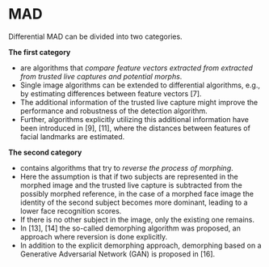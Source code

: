 # MAD 
Differential MAD can be divided into two categories. 

**The first category** 
- are algorithms that *compare feature vectors extracted from extracted from trusted live captures and potential morphs*.
- Single image algorithms can be extended to differential algorithms, e.g., by estimating differences between feature vectors [7]. 
- The additional information of the trusted live capture might improve the performance and robustness of the detection algorithm. 
- Further, algorithms explicitly utilizing this additional information have been introduced in [9], [11], where the distances between features of facial landmarks are estimated. 

**The second category**
- contains algorithms that try to *reverse the process of morphing*.
- Here the assumption is that if two subjects are represented in the morphed image and the trusted live capture is subtracted from the possibly morphed reference, in the case of a morphed face image the identity of the second subject becomes more dominant, leading to a lower face recognition scores. 
- If there is no other subject in the image, only the existing one remains. 
- In [13], [14] the so-called demorphing algorithm was proposed, an approach where reversion is done explicitly.
- In addition to the explicit demorphing approach, demorphing based on a Generative Adversarial Network (GAN) is proposed in [16].